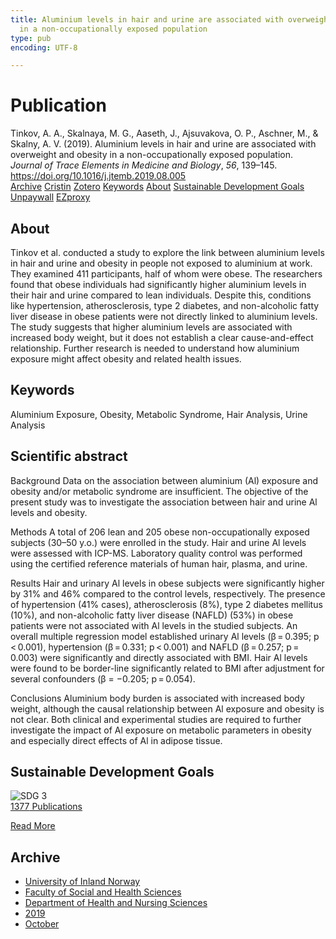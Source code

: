```yaml
---
title: Aluminium levels in hair and urine are associated with overweight and obesity
  in a non-occupationally exposed population
type: pub
encoding: UTF-8

---
```

<h1>Publication</h1>
<article id="csl-bib-container-58HFEEHQ" class="csl-bib-container">
  <div class="csl-bib-body"> <div class="csl-entry">Tinkov, A. A., Skalnaya, M. G., Aaseth, J., Ajsuvakova, O. P., Aschner, M., &#38; Skalny, A. V. (2019). Aluminium levels in hair and urine are associated with overweight and obesity in a non-occupationally exposed population. <i>Journal of Trace Elements in Medicine and Biology</i>, <i>56</i>, 139–145. <a href="https://doi.org/10.1016/j.jtemb.2019.08.005">https://doi.org/10.1016/j.jtemb.2019.08.005</a></div> </div>
  <div class="csl-bib-buttons">
    <a href="#taxonomy-article-58HFEEHQ" alt="archive" class="csl-bib-button">Archive</a>
    <a href="https://app.cristin.no/results/show.jsf?id=1738533" alt="Cristin" class="csl-bib-button">Cristin</a>
    <a href="http://zotero.org/groups/5881554/items/58HFEEHQ" alt="Zotero" class="csl-bib-button">Zotero</a>
    <a href="#keywords-article-58HFEEHQ" alt="keywords" class="csl-bib-button">Keywords</a>
    <a href="#about-article-58HFEEHQ" alt="about_pub" class="csl-bib-button">About</a>
    <a href="#sdg-article-58HFEEHQ" alt="sdg" class="csl-bib-button">Sustainable Development Goals</a>
    <a href="https://doi.org/10.1016/j.jtemb.2019.08.005" alt="Unpaywall" class="csl-bib-button">Unpaywall</a>
    <a href="https://doi.org/10.1016/j.jtemb.2019.08.005" alt="EZproxy" class="csl-bib-button">EZproxy</a>
  </div>
  <div id="csl-bib-meta-container-58HFEEHQ"></div>
</article>
<div id="csl-bib-meta-58HFEEHQ" class="csl-bib-meta">
  <article id="about-article-58HFEEHQ" class="about_pub-article">
    <h1>About</h1>
    Tinkov et al. conducted a study to explore the link between aluminium levels in hair and urine and obesity in people not exposed to aluminium at work. They examined 411 participants, half of whom were obese. The researchers found that obese individuals had significantly higher aluminium levels in their hair and urine compared to lean individuals. Despite this, conditions like hypertension, atherosclerosis, type 2 diabetes, and non-alcoholic fatty liver disease in obese patients were not directly linked to aluminium levels. The study suggests that higher aluminium levels are associated with increased body weight, but it does not establish a clear cause-and-effect relationship. Further research is needed to understand how aluminium exposure might affect obesity and related health issues.
  </article>
  <article id="keywords-article-58HFEEHQ" class="keywords-article">
    <h1>Keywords</h1>
    Aluminium Exposure, Obesity, Metabolic Syndrome, Hair Analysis, Urine Analysis
  </article>
  <article id="abstract-article-58HFEEHQ" class="abstract-article">
    <h1>Scientific abstract</h1>
    Background 
Data on the association between aluminium (Al) exposure and obesity and/or metabolic syndrome are insufficient. The objective of the present study was to investigate the association between hair and urine Al levels and obesity. 
 
Methods 
A total of 206 lean and 205 obese non-occupationally exposed subjects (30–50 y.o.) were enrolled in the study. Hair and urine Al levels were assessed with ICP-MS. Laboratory quality control was performed using the certified reference materials of human hair, plasma, and urine. 
 
Results 
Hair and urinary Al levels in obese subjects were significantly higher by 31% and 46% compared to the control levels, respectively. The presence of hypertension (41% cases), atherosclerosis (8%), type 2 diabetes mellitus (10%), and non-alcoholic fatty liver disease (NAFLD) (53%) in obese patients were not associated with Al levels in the studied subjects. An overall multiple regression model established urinary Al levels (β = 0.395; p < 0.001), hypertension (β = 0.331; p < 0.001) and NAFLD (β = 0.257; p = 0.003) were significantly and directly associated with BMI. Hair Al levels were found to be border-line significantly related to BMI after adjustment for several confounders (β = −0.205; p = 0.054). 
 
Conclusions 
Aluminium body burden is associated with increased body weight, although the causal relationship between Al exposure and obesity is not clear. Both clinical and experimental studies are required to further investigate the impact of Al exposure on metabolic parameters in obesity and especially direct effects of Al in adipose tissue.
  </article>
  <article id="sdg-article-58HFEEHQ" class="sdg-article">
    <h1>Sustainable Development Goals</h1>
    <div class="sdg-container"><div id="sdg3" class="sdg">
        <img src="{{< params subfolder >}}images/sdg/sdg03_en.png" class="image" alt="SDG 3">
        <div class="sdg-overlay">
          <a href="{{< params subfolder >}}en/archive/?sdg=3#archive" class="sdg-publication-count"><span>1377</span> Publications</a>
          <p><a href="https://sdgs.un.org/goals/goal3" class="sdg-read-more">Read More</a></p>
        </div>
      </div></div>
  </article>
  <article id="taxonomy-article-58HFEEHQ" class="taxonomy-article">
    <h1>Archive</h1>
    <ul>
      <li><a href="{{< params subfolder >}}en/archive/?key=3DCRN523">University of Inland Norway</a></li>
      <li><a href="{{< params subfolder >}}en/archive/?key=IDKFS3MX">Faculty of Social and Health Sciences</a></li>
      <li><a href="{{< params subfolder >}}en/archive/?key=GTV4ECMZ">Department of Health and Nursing Sciences</a></li>
      <li><a href="{{< params subfolder >}}en/archive/?key=E7THIEEM">2019</a></li>
      <li><a href="{{< params subfolder >}}en/archive/?key=8529QDHU">October</a></li>
    </ul>
  </article>
</div>
